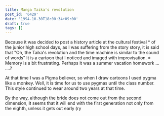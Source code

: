 ```yaml
---
title: Manga Taika's revolution
post_id: '6429'
date: '1994-10-30T18:00:34+09:00'
draft: true
tags: []
---
```


Because it was decided to post a history article at the cultural festival * of the junior high school days, as I was suffering from the story story, it is said that "Oh, the Taika's revolution and the time machine is similar to the sound of words" It is a cartoon that I noticed and imaged with improvisation. ※ Memory is a bit frustrating. Perhaps it was a summer vacation homework ... ....?

At that time I was a Pigma believer, so when I draw cartoons I used pygma like a monkey. Well, it is time for us to use pygmas until the class number. This style continued to wear around two years at that time.

By the way, although the bride does not come out from the second dimension, it seems that it will end with the first generation not only from the eighth, unless it gets out early (ry
